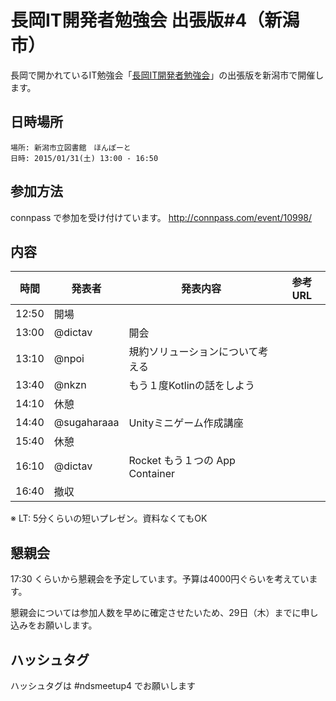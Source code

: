 長岡IT開発者勉強会 出張版#4（新潟市）
=====================================


長岡で開かれているIT勉強会「[長岡IT開発者勉強会](http://nagaoka.techtalk.jp/)」の出張版を新潟市で開催します。
## 日時場所
```
場所: 新潟市立図書館　ほんぽーと
日時: 2015/01/31(土) 13:00 - 16:50
```

## 参加方法
connpass で参加を受け付けています。
http://connpass.com/event/10998/

## 内容

時間  | 発表者      | 発表内容                         | 参考URL |
------|-------------|----------------------------------|---------|
12:50 | 開場        |                                  |         |
13:00 | @dictav     | 開会                             |         |
13:10 | @npoi       | 規約ソリューションについて考える |         |
13:40 | @nkzn       | もう１度Kotlinの話をしよう       |         |
14:10 | 休憩        |                                  |         |
14:40 | @sugaharaaa | Unityミニゲーム作成講座          |         |
15:40 | 休憩        |                                  |         |
16:10 | @dictav     | Rocket もう１つの App Container  |         |
16:40 | 撤収        |                                  |         |


※ LT: 5分くらいの短いプレゼン。資料なくてもOK

## 懇親会
17:30 くらいから懇親会を予定しています。予算は4000円ぐらいを考えています。

懇親会については参加人数を早めに確定させたいため、29日（木）までに申し込みをお願いします。

## ハッシュタグ

ハッシュタグは #ndsmeetup4 でお願いします

